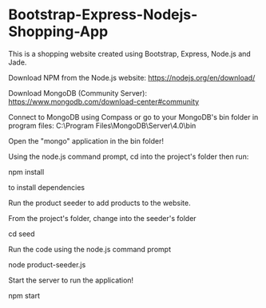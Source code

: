 # Bootstrap-Express-Nodejs-Shopping-App
This is a shopping website created using Bootstrap, Express, Node.js and Jade.

Download NPM from the Node.js website: https://nodejs.org/en/download/

Download MongoDB (Community Server): https://www.mongodb.com/download-center#community

Connect to MongoDB using Compass or go to your MongoDB's bin folder in program files: C:\Program Files\MongoDB\Server\4.0\bin

Open the "mongo" application in the bin folder!

Using the node.js command prompt, cd into the project's folder then run:

npm install

to install dependencies

Run the product seeder to add products to the website.

From the project's folder, change into the seeder's folder

cd seed

Run the code using the node.js command prompt

node product-seeder.js

Start the server to run the application!

npm start
